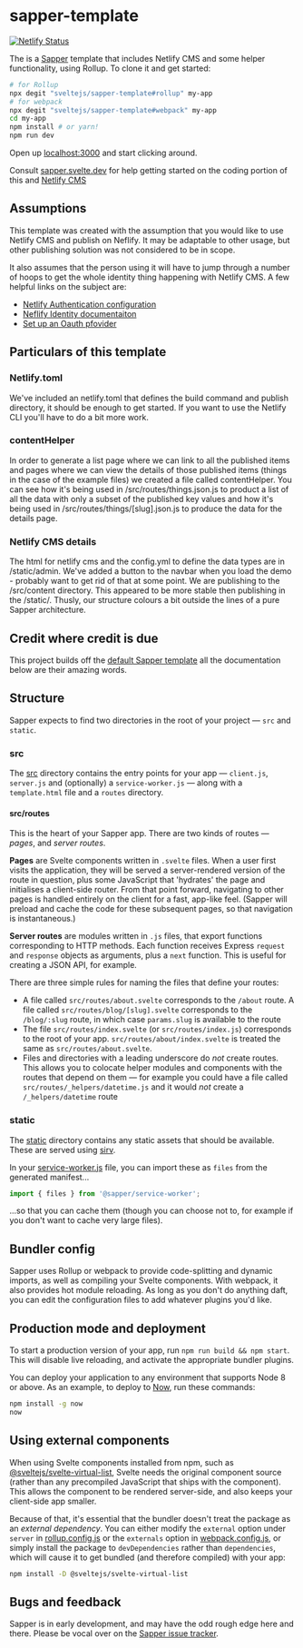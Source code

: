 # sapper-template

[![Netlify Status](https://api.netlify.com/api/v1/badges/b9f52760-b711-4250-a761-accec84dd4bd/deploy-status)](https://app.netlify.com/sites/suspicious-feynman-669759/deploys)

The is a [Sapper](https://github.com/sveltejs/sapper) template that includes Netlify CMS and some helper functionality, using Rollup. To clone it and get started:

```bash
# for Rollup
npx degit "sveltejs/sapper-template#rollup" my-app
# for webpack
npx degit "sveltejs/sapper-template#webpack" my-app
cd my-app
npm install # or yarn!
npm run dev
```

Open up [localhost:3000](http://localhost:3000) and start clicking around.

Consult [sapper.svelte.dev](https://sapper.svelte.dev) for help getting started on the coding portion of this and [Netlify CMS](https://www.netlifycms.org)

## Assumptions
This template was created with the assumption that you would like to use Netlify CMS and publish on Neflify. It may be adaptable to other usage, but other publishing solution was not considered to be in scope.

It also assumes that the person using it will have to jump through a number of hoops to get the whole identity thing happening with Netlify CMS. A few helpful links on the subject are:
* [Netlify Authentication configuration](https://www.netlifycms.org/docs/authentication-backends/)
* [Neflify Identity documentaiton](https://www.netlify.com/docs/identity/)
* [Set up an Oauth pfovider](https://www.netlify.com/docs/authentication-providers/)

## Particulars of this template

### Netlify.toml

We've included an netlify.toml that defines the build command and publish directory, it should be enough to get started. If you want to use the Netlify CLI you'll have to do a bit more work.

### contentHelper

In order to generate a list page where we can link to all the published items and pages where we can view the details of those published items (things in the case of the example files) we created a file called contentHelper. You can see how it's being used in /src/routes/things.json.js to product a list of all the data with only a subset of the published key values and how it's being used in /src/routes/things/[slug].json.js to produce the data for the details page. 

### Netlify CMS details

The html for netlify cms and the config.yml to define the data types are in /static/admin. We've added a button to the navbar when you load the demo - probably want to get rid of that at some point. We are publishing to the /src/content directory. This appeared to be more stable then publishing in the /static/. Thusly, our structure colours a bit outside the lines of a pure Sapper architecture. 

## Credit where credit is due 

This project builds off the [default Sapper template](https://github.com/sveltejs/sapper-template) all the documentation below are their amazing words. 

## Structure

Sapper expects to find two directories in the root of your project —  `src` and `static`.


### src

The [src](src) directory contains the entry points for your app — `client.js`, `server.js` and (optionally) a `service-worker.js` — along with a `template.html` file and a `routes` directory.


#### src/routes

This is the heart of your Sapper app. There are two kinds of routes — *pages*, and *server routes*.

**Pages** are Svelte components written in `.svelte` files. When a user first visits the application, they will be served a server-rendered version of the route in question, plus some JavaScript that 'hydrates' the page and initialises a client-side router. From that point forward, navigating to other pages is handled entirely on the client for a fast, app-like feel. (Sapper will preload and cache the code for these subsequent pages, so that navigation is instantaneous.)

**Server routes** are modules written in `.js` files, that export functions corresponding to HTTP methods. Each function receives Express `request` and `response` objects as arguments, plus a `next` function. This is useful for creating a JSON API, for example.

There are three simple rules for naming the files that define your routes:

* A file called `src/routes/about.svelte` corresponds to the `/about` route. A file called `src/routes/blog/[slug].svelte` corresponds to the `/blog/:slug` route, in which case `params.slug` is available to the route
* The file `src/routes/index.svelte` (or `src/routes/index.js`) corresponds to the root of your app. `src/routes/about/index.svelte` is treated the same as `src/routes/about.svelte`.
* Files and directories with a leading underscore do *not* create routes. This allows you to colocate helper modules and components with the routes that depend on them — for example you could have a file called `src/routes/_helpers/datetime.js` and it would *not* create a `/_helpers/datetime` route


### static

The [static](static) directory contains any static assets that should be available. These are served using [sirv](https://github.com/lukeed/sirv).

In your [service-worker.js](app/service-worker.js) file, you can import these as `files` from the generated manifest...

```js
import { files } from '@sapper/service-worker';
```

...so that you can cache them (though you can choose not to, for example if you don't want to cache very large files).


## Bundler config

Sapper uses Rollup or webpack to provide code-splitting and dynamic imports, as well as compiling your Svelte components. With webpack, it also provides hot module reloading. As long as you don't do anything daft, you can edit the configuration files to add whatever plugins you'd like.


## Production mode and deployment

To start a production version of your app, run `npm run build && npm start`. This will disable live reloading, and activate the appropriate bundler plugins.

You can deploy your application to any environment that supports Node 8 or above. As an example, to deploy to [Now](https://zeit.co/now), run these commands:

```bash
npm install -g now
now
```


## Using external components

When using Svelte components installed from npm, such as [@sveltejs/svelte-virtual-list](https://github.com/sveltejs/svelte-virtual-list), Svelte needs the original component source (rather than any precompiled JavaScript that ships with the component). This allows the component to be rendered server-side, and also keeps your client-side app smaller.

Because of that, it's essential that the bundler doesn't treat the package as an *external dependency*. You can either modify the `external` option under `server` in [rollup.config.js](rollup.config.js) or the `externals` option in [webpack.config.js](webpack.config.js), or simply install the package to `devDependencies` rather than `dependencies`, which will cause it to get bundled (and therefore compiled) with your app:

```bash
npm install -D @sveltejs/svelte-virtual-list
```


## Bugs and feedback

Sapper is in early development, and may have the odd rough edge here and there. Please be vocal over on the [Sapper issue tracker](https://github.com/sveltejs/sapper/issues).
